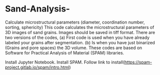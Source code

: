 # Sand-Analysis-
Calculate microstructural parameters (diameter, coordination number, sorting, sphericity)
This code calculates the microstructural parameters of 3D images of sand grains. Images should be saved in tiff format. 
There are two versions of the codes, (a) First code is used when you have already labeled your grains after segmentation. (b) Is when you have just binarized (Grains and pore spaces) the 3D volume. 
These codes are based on Software for Practical Analysis of Material (SPAM) libraries. 

Install Jupyter Notebook. 
Install SPAM. Follow link to install(https://spam-project.gitlab.io/spam/intro.html) 
